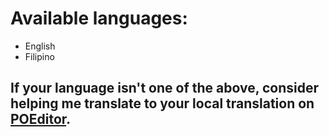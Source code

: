 # Available languages:
- English
- Filipino

## If your language isn't one of the above, consider helping me translate to your local translation on [POEditor](https://poeditor.com/join/project/AtcjYEQNHW).
